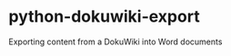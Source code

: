 python-dokuwiki-export
======================

Exporting content from a DokuWiki into Word documents
